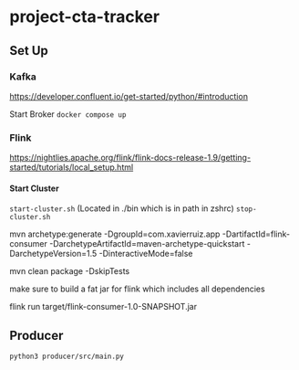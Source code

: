 # project-cta-tracker

## Set Up
### Kafka
https://developer.confluent.io/get-started/python/#introduction

Start Broker ```docker compose up```

### Flink
https://nightlies.apache.org/flink/flink-docs-release-1.9/getting-started/tutorials/local_setup.html

#### Start Cluster
```start-cluster.sh``` (Located in ./bin which is in path in zshrc)
```stop-cluster.sh```

mvn archetype:generate -DgroupId=com.xavierruiz.app -DartifactId=flink-consumer -DarchetypeArtifactId=maven-archetype-quickstart -DarchetypeVersion=1.5 -DinteractiveMode=false

mvn clean package -DskipTests

make sure to build a fat jar for flink which includes all dependencies

flink run target/flink-consumer-1.0-SNAPSHOT.jar

## Producer
```python3 producer/src/main.py```